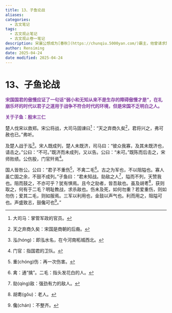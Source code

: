 ```yaml
---
title: 13、子鱼论战
aliases: 
categories:
  - 古文笔记
tags:
  - 古文观止笔记
  - 古文观止卷一笔记
description: 宋襄公想成为[春秋](https://chunqiu.5000yan.com/)霸主，他曾请求楚国纠合诸侯推选他为霸主，没想到在盟会上被楚人俘虏，不久被释放。公元前638年，宋襄公率兵攻打依附于楚国的郑国，由于他不听大司马公孙固的劝告，一再错失战机，最终战败于泓水。
author: Rensiming
date: 2025-04-24
date modified: 2025-04-24
---
```


# 13、子鱼论战

<span style="color: #843fa1;">**宋国国君的傲慢应证了一句话“弱小和无知从来不是生存的障碍傲慢才是”，在礼崩乐坏的时代以君子之道用于战争不符合时代的环境，但是宋国不乏明白之人。**</span>

<span style="color: #843fa1;">**关于子鱼：殷末三仁**</span>

楚人伐宋以救郑。宋公将战，大司马固谏曰[^1]：“天之弃商久矣[^2]，君将兴之，弗可赦也已。”弗听。

及楚人战于泓[^3]。宋人既成列，楚人未既济，司马曰：“彼众我寡，及其未既济也，请击之。”公曰：“不可。”既济而未成列，又以告。公曰：“未可。”既陈而后击之，宋师败绩。公伤股，门官歼焉[^4]。

国人皆咎公。公曰：“君子不重伤[^5]，不禽二毛[^6]。古之为军也，不以阻隘也。寡人虽亡国之余，不鼓不成列。”子鱼曰：“君未知战。勍敌之人[^7]，隘而不列，天赞我也。阻而鼓之，不亦可乎？犹有惧焉。且今之勍者，皆吾敌也。虽及胡耉[^8]，获则取之，何有于二毛？明耻教战，求杀敌也。伤未及死，如何勿重？若爱重伤，则如勿伤；爱其二毛，则如服焉。三军以利用也，金鼓以声气也。利而用之，阻隘可也。声盛致志，鼓儳可也[^9]。”

[^1]:大司马：掌管军政的官员。

[^2]:天之弃商久矣：宋国是商朝的后裔。

[^3]:泓(hónɡ)：即泓水名，在今河南柘城西北。

[^4]:门官：指国君的卫队。

[^5]:重(chónɡ)伤：再一次伤害。

[^6]:禽：通“擒”。二毛：指头发花白的人。

[^7]:勍(qínɡ)敌：强劲有力的敌人。

[^8]:胡耈(ɡǒu)：老人。

[^9]:儳(chán)：不整齐。
